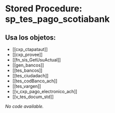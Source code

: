 # Stored Procedure: sp_tes_pago_scotiabank

## Usa los objetos:
- [[cxp_ctapataut]]
- [[cxp_provee]]
- [[fn_sis_GetUsuActual]]
- [[gen_bancos]]
- [[tes_bancos]]
- [[tes_ciudadach]]
- [[tes_codBanco_ach]]
- [[tes_vargen]]
- [[v_cxp_pago_electronico_ach]]
- [[v_tes_docum_std]]

*No code available.*
